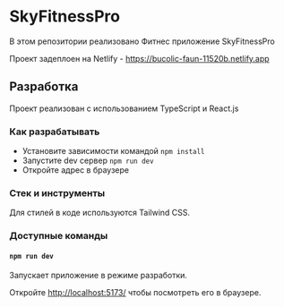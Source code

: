 # SkyFitnessPro

В этом репозитории реализовано Фитнес приложение SkyFitnessPro

Проект задеплоен на Netlify - https://bucolic-faun-11520b.netlify.app

## Разработка

Проект реализован с использованием TypeScript и React.js

### Как разрабатывать

- Установите зависимости командой `npm install`
- Запустите dev сервер `npm run dev`
- Откройте адрес в браузере

### Стек и инструменты

Для стилей в коде используются Tailwind CSS.

### Доступные команды

#### `npm run dev`

Запускает приложение в режиме разработки.

Откройте [http://localhost:5173/](http://localhost:5173/) чтобы посмотреть его в браузере.
